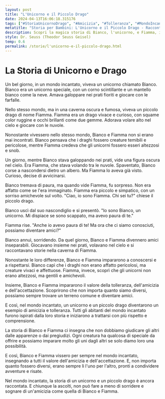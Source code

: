 ```yaml
---
layout: post
title: "L'Unicorno e il Piccolo Drago"
date: 2024-04-13T16:06:18.315176
tags: ["#StoriaUnicornoDrago", "#Amicizia", "#Tolleranza", "#MondoIncantato"]
metatitle: "Storia per Bambini: L'Unicorno e il Piccolo Drago - Racconto Educativo e Divertente"
description: Scopri la magica storia di Bianco, l'unicorno, e Fiamma, il piccolo drago, nel loro mondo incantato. Un racconto che insegna il valore dell'amicizia, dell'accettazione e della tolleranza, sfatando pregiudizi e apparenze. Un viaggio tra prati fioriti, nuvole e caverna, ricco di avventure e risate.
style: Dr. Seuss (Theodor Seuss Geisel)
temp: 0.6
permalink: /storie/l'unicorno-e-il-piccolo-drago.html
---
```

# La Storia di Unicorno e Drago 

Un bel giorno, in un mondo incantato, viveva un unicorno chiamato Bianco. Bianco era un unicorno speciale, con un corno scintillante e un mantello bianco come la neve. Amava galoppare nei prati fioriti e giocare con le farfalle.

Nello stesso mondo, ma in una caverna oscura e fumosa, viveva un piccolo drago di nome Fiamma. Fiamma era un drago vivace e curioso, con squame color ruggine e occhi brillanti come due gemme. Adorava volare alto nel cielo e giocare con le nuvole.

Nonostante vivessero nello stesso mondo, Bianco e Fiamma non si erano mai incontrati. Bianco pensava che i draghi fossero creature temibili e pericolose, mentre Fiamma credeva che gli unicorni fossero esseri altezzosi e snob.

Un giorno, mentre Bianco stava galoppando nei prati, vide una figura oscura nel cielo. Era Fiamma, che stava volando tra le nuvole. Spaventato, Bianco corse a nascondersi dietro un albero. Ma Fiamma lo aveva già visto. Curioso, decise di avvicinarsi.

Bianco tremava di paura, ma quando vide Fiamma, fu sorpreso. Non era affatto come se l'era immaginato. Fiamma era piccolo e simpatico, con un sorriso amichevole sul volto. "Ciao, io sono Fiamma. Chi sei tu?" chiese il piccolo drago.

Bianco uscì dal suo nascondiglio e si presentò. "Io sono Bianco, un unicorno. Mi dispiace se sono scappato, ma avevo paura di te."

Fiamma rise. "Anche io avevo paura di te! Ma ora che ci siamo conosciuti, possiamo diventare amici?"

Bianco annuì, sorridendo. Da quel giorno, Bianco e Fiamma divennero amici inseparabili. Giocavano insieme nei prati, volavano nel cielo e si raccontavano storie nella caverna di Fiamma.

Nonostante le loro differenze, Bianco e Fiamma impararono a conoscersi e a rispettarsi. Bianco capì che i draghi non erano affatto pericolosi, ma creature vivaci e affettuose. Fiamma, invece, scoprì che gli unicorni non erano altezzosi, ma gentili e amichevoli.

Insieme, Bianco e Fiamma impararono il valore della tolleranza, dell'amicizia e dell'accettazione. Scoprirono che non importa quanto siamo diversi, possiamo sempre trovare un terreno comune e diventare amici.

E così, nel mondo incantato, un unicorno e un piccolo drago diventarono un esempio di amicizia e tolleranza. Tutti gli abitanti del mondo incantato furono ispirati dalla loro storia e iniziarono a trattarsi con più rispetto e comprensione.

La storia di Bianco e Fiamma ci insegna che non dobbiamo giudicare gli altri dalle apparenze o dai pregiudizi. Ogni creatura ha qualcosa di speciale da offrire e possiamo imparare molto gli uni dagli altri se solo diamo loro una possibilità.

E così, Bianco e Fiamma vissero per sempre nel mondo incantato, insegnando a tutti il valore dell'amicizia e dell'accettazione. E, non importa quanto fossero diversi, erano sempre lì l'uno per l'altro, pronti a condividere avventure e risate.

Nel mondo incantato, la storia di un unicorno e un piccolo drago è ancora raccontata. E chiunque la ascolti, non può fare a meno di sorridere e sognare di un'amicizia come quella di Bianco e Fiamma.

        